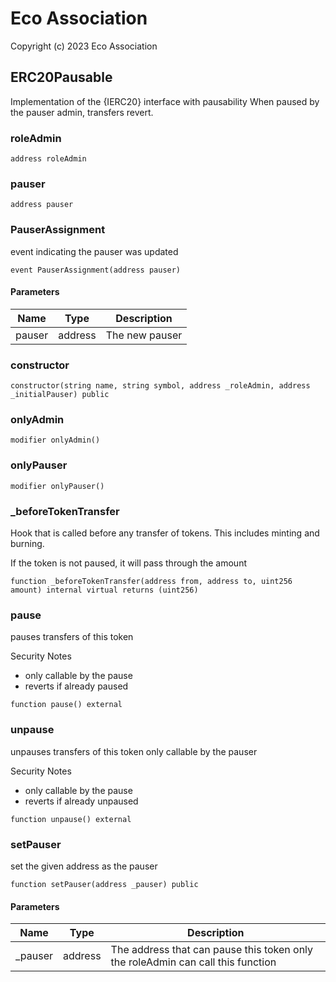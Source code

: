 # Eco Association

Copyright (c) 2023 Eco Association

## ERC20Pausable

Implementation of the {IERC20} interface with pausability
When paused by the pauser admin, transfers revert.

### roleAdmin

```solidity
address roleAdmin
```

### pauser

```solidity
address pauser
```

### PauserAssignment

event indicating the pauser was updated

```solidity
event PauserAssignment(address pauser)
```
#### Parameters

| Name | Type | Description |
| ---- | ---- | ----------- |
| pauser | address | The new pauser |

### constructor

```solidity
constructor(string name, string symbol, address _roleAdmin, address _initialPauser) public
```

### onlyAdmin

```solidity
modifier onlyAdmin()
```

### onlyPauser

```solidity
modifier onlyPauser()
```

### _beforeTokenTransfer

Hook that is called before any transfer of tokens. This includes
minting and burning.

If the token is not paused, it will pass through the amount

```solidity
function _beforeTokenTransfer(address from, address to, uint256 amount) internal virtual returns (uint256)
```

### pause

pauses transfers of this token

Security Notes

- only callable by the pause
- reverts if already paused

```solidity
function pause() external
```

### unpause

unpauses transfers of this token
only callable by the pauser

Security Notes

- only callable by the pause
- reverts if already unpaused

```solidity
function unpause() external
```

### setPauser

set the given address as the pauser

```solidity
function setPauser(address _pauser) public
```
#### Parameters

| Name | Type | Description |
| ---- | ---- | ----------- |
| _pauser | address | The address that can pause this token only the roleAdmin can call this function |

